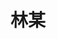 ---
layout: photo_set
title: "林某"
permalink: /linyi/
description: "病中。时间中。快乐中。"

photos:
    set: 林易
    size: 3
---